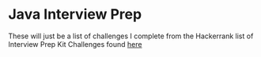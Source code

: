 # Java Interview Prep
These will just be a list of challenges I complete from the Hackerrank list of Interview Prep Kit Challenges found [here](https://www.hackerrank.com/interview/interview-preparation-kit)